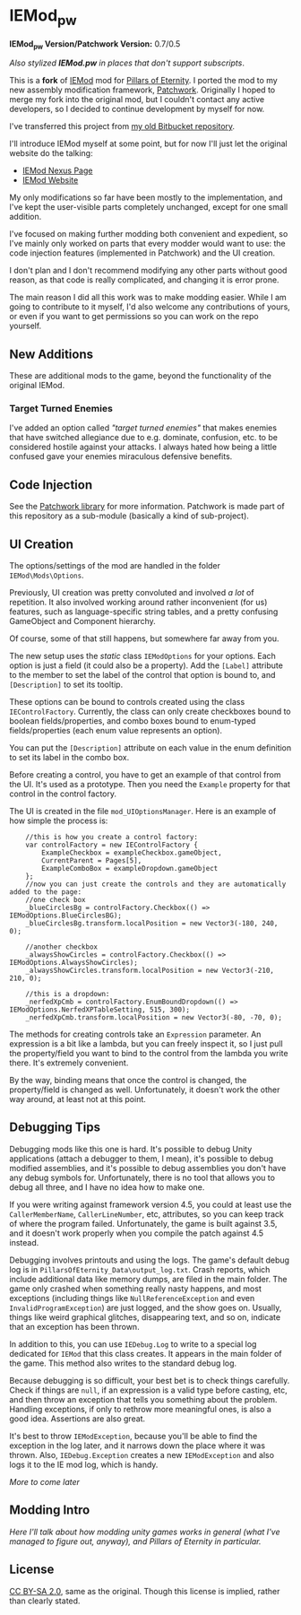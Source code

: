 # IEMod<sub>pw</sub>
**IEMod<sub>pw</sub> Version/Patchwork Version:** 0.7/0.5

*Also stylized **IEMod.pw** in places that don't support subscripts*.

This is a **fork** of [IEMod](https://bitbucket.org/Bester/poe-modding-framework) mod for [Pillars of Eternity](http://eternity.obsidian.net/). I ported the mod to my new assembly modification framework, [Patchwork](https://github.com/GregRos/Patchwork). Originally I hoped to merge my fork into the original mod, but I couldn't contact any active developers, so I decided to continue development by myself for now.

I've transferred this project from [my old Bitbucket repository](https://bitbucket.org/GregRoss/patchwork-iemod).

I'll introduce IEMod myself at some point, but for now I'll just let the original website do the talking:

* [IEMod Nexus Page](http://www.nexusmods.com/pillarsofeternity/mods/1/?)
* [IEMod Website](http://rien-ici.com/iemod/)

My only modifications so far have been mostly to the implementation, and I've kept the user-visible parts completely unchanged, except for one small addition.

I've focused on making further modding both convenient and expedient, so I've mainly only worked on parts that every modder would want to use: the code injection features (implemented in Patchwork) and the UI creation.

I don't plan and I don't recommend modifying any other parts without good reason, as that code is really complicated, and changing it is error prone.

The main reason I did all this work was to make modding easier. While I am going to contribute to it myself, I'd also welcome any contributions of yours, or even if you want to get permissions so you can work on the repo yourself.

## New Additions
These are additional mods to the game, beyond the functionality of the original IEMod.

### Target Turned Enemies
I've added an option called *"target turned enemies"* that makes enemies that have switched allegiance due to e.g. dominate, confusion, etc. to be considered hostile against your attacks. I always hated how being a little confused gave your enemies miraculous defensive benefits.

## Code Injection
See the [Patchwork library](https://github.com/GregRos/Patchwork) for more information. Patchwork is made part of this repository as a sub-module (basically a kind of sub-project).

## UI Creation
The options/settings of the mod are handled in the folder `IEMod\Mods\Options`.

Previously, UI creation was pretty convoluted and involved *a lot* of repetition. It also involved working around rather inconvenient (for us) features, such as language-specific string tables, and a pretty confusing GameObject and Component hierarchy. 

Of course, some of that still happens, but somewhere far away from you.

The new setup uses the *static* class `IEModOptions` for your options. Each option is just a field (it could also be a property). Add the `[Label]` attribute to the member to set the label of the control that option is bound to, and `[Description]` to set its tooltip.

These options can be bound to controls created using the class `IEControlFactory`. Currently, the class can only create checkboxes bound to boolean fields/properties, and combo boxes bound to enum-typed fields/properties (each enum value represents an option).

You can put the `[Description]` attribute on each value in the enum definition to set its label in the combo box. 

Before creating a control, you have to get an example of that control from the UI. It's used as a prototype. Then you need the `Example` property for that control in the control factory. 

The UI is created in the file `mod_UIOptionsManager`. Here is an example of how simple the process is:

		//this is how you create a control factory:
		var controlFactory = new IEControlFactory {
			ExampleCheckbox = exampleCheckbox.gameObject,
			CurrentParent = Pages[5],
			ExampleComboBox = exampleDropdown.gameObject
		};
		//now you can just create the controls and they are automatically added to the page:
		//one check box
		_blueCirclesBg = controlFactory.Checkbox(() => IEModOptions.BlueCirclesBG);
		_blueCirclesBg.transform.localPosition = new Vector3(-180, 240, 0);

		//another checkbox
		_alwaysShowCircles = controlFactory.Checkbox(() => IEModOptions.AlwaysShowCircles);
		_alwaysShowCircles.transform.localPosition = new Vector3(-210, 210, 0);

		//this is a dropdown:
		_nerfedXpCmb = controlFactory.EnumBoundDropdown(() => IEModOptions.NerfedXPTableSetting, 515, 300);
		_nerfedXpCmb.transform.localPosition = new Vector3(-80, -70, 0);
		
The methods for creating controls take an `Expression` parameter. An expression is a bit like a lambda, but you can freely inspect it, so I just pull the  property/field you want to bind to the control from the lambda you write there. It's extremely convenient.

By the way, binding means that once the control is changed, the property/field is changed as well. Unfortunately, it doesn't work the other way around, at least not at this point.

## Debugging Tips
Debugging mods like this one is hard. It's possible to debug Unity applications (attach a debugger to them, I mean), it's possible to debug modified assemblies, and it's possible to debug assemblies you don't have any debug symbols for. Unfortunately, there is no tool that allows you to debug all three, and I have no idea how to make one.

If you were writing against framework version 4.5, you could at least use the `CallerMemberName`, `CallerLineNumber`, etc, attributes, so you can keep track of where the program failed. Unfortunately, the game is built against 3.5, and it doesn't work properly when you compile the patch against 4.5 instead.

Debugging involves printouts and using the logs. The game's default debug log is in `PillarsOfEternity_Data\output_log.txt`. Crash reports, which include additional data like memory dumps, are filed in the main folder. The game only crashed when something really nasty happens, and most exceptions (including things like `NullReferenceException` and even `InvalidProgramException`) are just logged, and the show goes on. Usually, things like weird graphical glitches, disappearing text, and so on, indicate that an exception has been thrown.

In addition to this, you can use `IEDebug.Log` to write to a special log dedicated for `IEMod` that this class creates. It appears in the main folder of the game. This method also writes to the standard debug log.

Because debugging is so difficult, your best bet is to check things carefully. Check if things are `null`, if an expression is a valid type before casting, etc, and then throw an exception that tells you something about the problem. Handling exceptions, if only to rethrow more meaningful ones, is also a good idea. Assertions are also great.

It's best to throw `IEModException`, because you'll be able to find the exception in the log later, and it narrows down the place where it was thrown. Also, `IEDebug.Exception` creates a new `IEModException` and also logs it to the IE mod log, which is handy.

*More to come later*

## Modding Intro
*Here I'll talk about how modding unity games works in general (what I've managed to figure out, anyway), and Pillars of Eternity in particular.*

## License
[CC BY-SA 2.0](https://creativecommons.org/licenses/by-sa/2.0/), same as the original. Though this license is implied, rather than clearly stated.